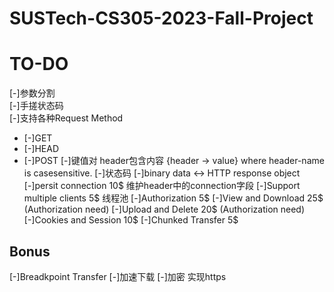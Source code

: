 # SUSTech-CS305-2023-Fall-Project

# TO-DO
[-]参数分割  
[-]手搓状态码  
[-]支持各种Request Method  
- [-]GET
- [-]HEAD
- [-]POST
[-]键值对 header包含内容 {header -> value} where header-name is casesensitive.
[-]状态码
[-]binary data <-> HTTP response object  
[-]persit connection 10$ 维护header中的connection字段
[-]Support multiple clients 5$ 线程池
[-]Authorization 5$
[-]View and Download 25$ (Authorization need)
[-]Upload and Delete 20$ (Authorization need)
[-]Cookies and Session 10$
[-]Chunked Transfer 5$

## Bonus
[-]Breadkpoint Transfer
[-]加速下载
[-]加密 实现https
